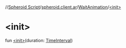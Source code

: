 //[Spheroid Script](../../index.md)/[spheroid.client.ar](../index.md)/[WaitAnimation](index.md)/[&lt;init&gt;](-init-.md)



# &lt;init&gt;  
 
fun [&lt;init&gt;](-init-.md)(duration: [TimeInterval](../../spheroid/-time-interval/index.md))  



